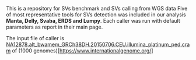 This is a repository for SVs benchmark and SVs calling from WGS data
Five of most representative tools for SVs detection was included in our analysis **Manta, Delly, Svaba, ERDS and Lumpy**. Each caller was run with default parameters as report in their main page. 

The input file of caller is [NA12878.alt_bwamem_GRCh38DH.20150706.CEU.illumina_platinum_ped.cram](http://ftp.1000genomes.ebi.ac.uk/vol1/ftp/data_collections/illumina_platinum_pedigree/data/CEU/NA12878/alignment/NA12878.alt_bwamem_GRCh38DH.20150706.CEU.illumina_platinum_ped.cram) of (1000 genomes)[https://www.internationalgenome.org/]

